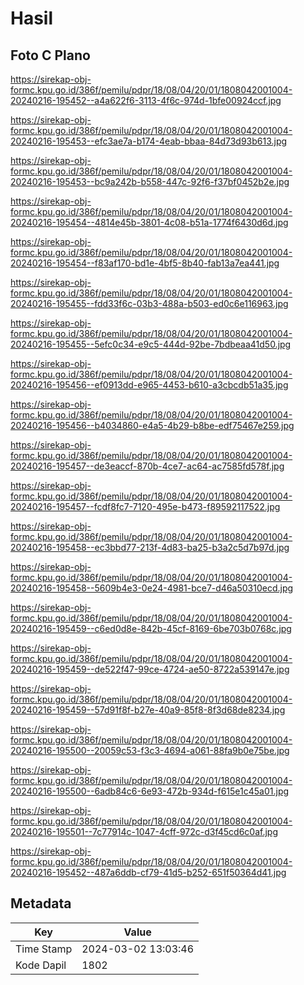 # Hasil

## Foto C Plano

https://sirekap-obj-formc.kpu.go.id/386f/pemilu/pdpr/18/08/04/20/01/1808042001004-20240216-195452--a4a622f6-3113-4f6c-974d-1bfe00924ccf.jpg

https://sirekap-obj-formc.kpu.go.id/386f/pemilu/pdpr/18/08/04/20/01/1808042001004-20240216-195453--efc3ae7a-b174-4eab-bbaa-84d73d93b613.jpg

https://sirekap-obj-formc.kpu.go.id/386f/pemilu/pdpr/18/08/04/20/01/1808042001004-20240216-195453--bc9a242b-b558-447c-92f6-f37bf0452b2e.jpg

https://sirekap-obj-formc.kpu.go.id/386f/pemilu/pdpr/18/08/04/20/01/1808042001004-20240216-195454--4814e45b-3801-4c08-b51a-1774f6430d6d.jpg

https://sirekap-obj-formc.kpu.go.id/386f/pemilu/pdpr/18/08/04/20/01/1808042001004-20240216-195454--f83af170-bd1e-4bf5-8b40-fab13a7ea441.jpg

https://sirekap-obj-formc.kpu.go.id/386f/pemilu/pdpr/18/08/04/20/01/1808042001004-20240216-195455--fdd33f6c-03b3-488a-b503-ed0c6e116963.jpg

https://sirekap-obj-formc.kpu.go.id/386f/pemilu/pdpr/18/08/04/20/01/1808042001004-20240216-195455--5efc0c34-e9c5-444d-92be-7bdbeaa41d50.jpg

https://sirekap-obj-formc.kpu.go.id/386f/pemilu/pdpr/18/08/04/20/01/1808042001004-20240216-195456--ef0913dd-e965-4453-b610-a3cbcdb51a35.jpg

https://sirekap-obj-formc.kpu.go.id/386f/pemilu/pdpr/18/08/04/20/01/1808042001004-20240216-195456--b4034860-e4a5-4b29-b8be-edf75467e259.jpg

https://sirekap-obj-formc.kpu.go.id/386f/pemilu/pdpr/18/08/04/20/01/1808042001004-20240216-195457--de3eaccf-870b-4ce7-ac64-ac7585fd578f.jpg

https://sirekap-obj-formc.kpu.go.id/386f/pemilu/pdpr/18/08/04/20/01/1808042001004-20240216-195457--fcdf8fc7-7120-495e-b473-f89592117522.jpg

https://sirekap-obj-formc.kpu.go.id/386f/pemilu/pdpr/18/08/04/20/01/1808042001004-20240216-195458--ec3bbd77-213f-4d83-ba25-b3a2c5d7b97d.jpg

https://sirekap-obj-formc.kpu.go.id/386f/pemilu/pdpr/18/08/04/20/01/1808042001004-20240216-195458--5609b4e3-0e24-4981-bce7-d46a50310ecd.jpg

https://sirekap-obj-formc.kpu.go.id/386f/pemilu/pdpr/18/08/04/20/01/1808042001004-20240216-195459--c6ed0d8e-842b-45cf-8169-6be703b0768c.jpg

https://sirekap-obj-formc.kpu.go.id/386f/pemilu/pdpr/18/08/04/20/01/1808042001004-20240216-195459--de522f47-99ce-4724-ae50-8722a539147e.jpg

https://sirekap-obj-formc.kpu.go.id/386f/pemilu/pdpr/18/08/04/20/01/1808042001004-20240216-195459--57d91f8f-b27e-40a9-85f8-8f3d68de8234.jpg

https://sirekap-obj-formc.kpu.go.id/386f/pemilu/pdpr/18/08/04/20/01/1808042001004-20240216-195500--20059c53-f3c3-4694-a061-88fa9b0e75be.jpg

https://sirekap-obj-formc.kpu.go.id/386f/pemilu/pdpr/18/08/04/20/01/1808042001004-20240216-195500--6adb84c6-6e93-472b-934d-f615e1c45a01.jpg

https://sirekap-obj-formc.kpu.go.id/386f/pemilu/pdpr/18/08/04/20/01/1808042001004-20240216-195501--7c77914c-1047-4cff-972c-d3f45cd6c0af.jpg

https://sirekap-obj-formc.kpu.go.id/386f/pemilu/pdpr/18/08/04/20/01/1808042001004-20240216-195452--487a6ddb-cf79-41d5-b252-651f50364d41.jpg


## Metadata

| Key        | Value               |
| ---------- | ------------------- |
| Time Stamp | 2024-03-02 13:03:46 |
| Kode Dapil | 1802                |



